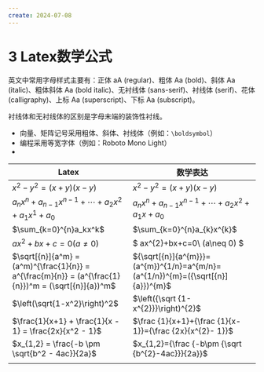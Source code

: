 ```yaml
---
create: 2024-07-08
---
```

# 3 Latex数学公式

英文中常用字母样式主要有：正体 aA (regular)、粗体 Aa (bold)、斜体 Aa (italic)、粗体斜体 Aa (bold italic)、无衬线体 (sans-serif)、衬线体 (serif)、花体 (calligraphy)、上标 Aa (superscript)、下标 Aa (subscript)。

衬线体和无衬线体的区别是字母末端的装饰性衬线。

* 向量、矩阵记号采用粗体、斜体、衬线体（例如：`\boldsymbol`）
* 编程采用等宽字体（例如：Roboto Mono Light）
* 

| Latex                                                        | 数学表达                                                     |
| ------------------------------------------------------------ | ------------------------------------------------------------ |
| $x^2-y^2 = \left(x+y \right)\left(x-y \right)$               | $x^{2}-y^{2} = \left(x+y\right)\left(x-y\right)$             |
| $a_nx^n+a_{n-1}x^{n-1}+\dotsb +a_2x^2+a_1x^1+a_0$            | $a_{n}x^{n}+a_{n-1}x^{n-1}+\dotsb + a_{2}x^{2} + a_{1}x + a_{0}$ |
| $\sum_{k=0}^{n}a_kx^k$                                       | $\sum_{k=0}^{n}a_{k}x^{k}$                                   |
| $ax^2+bx+c = 0\left(a \neq 0 \right)$                        | $ ax^{2}+bx+c=0\ (a\neq 0) $                                 |
| $\sqrt[{n}]{a^m} = (a^m)^{\frac{1}{n}} = a^{\frac{m}{n}} = (a^{\frac{1}{n}})^m = (\sqrt[{n}]{a})^m$ | ${\sqrt[{n}]{a^{m}}}=(a^{m})^{1/n}=a^{m/n}=(a^{1/n})^{m}=({\sqrt[{n}]{a}})^{m}$ |
| $\left(\sqrt{1-x^2}\right)^2$                                | $\left({\sqrt {1-x^{2}}}\right)^{2}$                         |
| $\frac{1}{x+1} + \frac{1}{x - 1} = \frac{2x}{x^2 - 1}$       | $\frac {1}{x+1}+{\frac {1}{x-1}}={\frac {2x}{x^{2}- 1}}$     |
| $x_{1,2} = \frac{-b \pm \sqrt{b^2 - 4ac}}{2a}$               | $x_{1,2}={\frac {-b\pm {\sqrt {b^{2}-4ac}}}{2a}}$            |
|                                                              |                                                              |

